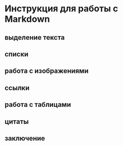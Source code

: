 # Инструкция для работы с Markdown

## выделение текста

## списки

## работа с изображениями

## ссылки

## работа с таблицами

## цитаты

## заключение

